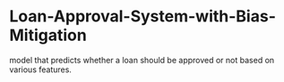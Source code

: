 # Loan-Approval-System-with-Bias-Mitigation
model that predicts  whether a loan should be approved or not based on various features.
